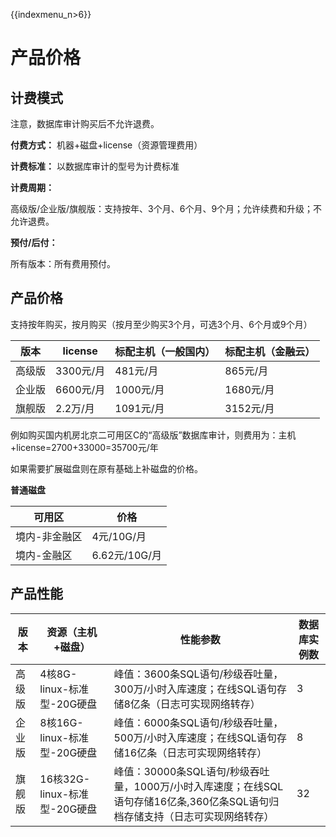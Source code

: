 {{indexmenu_n>6}}

# 产品价格

## 计费模式

<wrap em>注意，数据库审计购买后不允许退费。</wrap>

**付费方式：** 机器+磁盘+license（资源管理费用）

**计费标准：** 以数据库审计的型号为计费标准

**计费周期：**

高级版/企业版/旗舰版：支持按年、3个月、6个月、9个月；允许续费和升级；不允许退费。

**预付/后付：**

所有版本：所有费用预付。

## 产品价格

支持按年购买，按月购买（按月至少购买3个月，可选3个月、6个月或9个月）

| 版本   | license   | 标配主机（一般国内） | 标配主机（金融云） |
| ------ | --------- | :------------------- | :----------------- |
| 高级版 | 3300元/月 | 481元/月             | 865元/月           |
| 企业版 | 6600元/月 | 1000元/月            | 1680元/月          |
| 旗舰版 | 2.2万/月  | 1091元/月            | 3152元/月          |

<wrap
em>例如购买国内机房北京二可用区C的“高级版”数据库审计，则费用为：主机+license=2700+33000=35700元/年</wrap>

如果需要扩展磁盘则在原有基础上补磁盘的价格。

**普通磁盘**

| 可用区        | 价格          |
| ------------- | ------------- |
| 境内-非金融区 | 4元/10G/月    |
| 境内-金融区   | 6.62元/10G/月 |

## 产品性能

| 版本   | 资源（主机+磁盘）            | 性能参数                                                     | 数据库实例数 |
| ------ | ---------------------------- | ------------------------------------------------------------ | ------------ |
| 高级版 | 4核8G-linux-标准型-20G硬盘   | 峰值：3600条SQL语句/秒级吞吐量，300万/小时入库速度；在线SQL语句存储8亿条（日志可实现网络转存） | 3            |
| 企业版 | 8核16G-linux-标准型-20G硬盘  | 峰值：6000条SQL语句/秒级吞吐量，500万/小时入库速度；在线SQL语句存储16亿条（日志可实现网络转存） | 8            |
| 旗舰版 | 16核32G-linux-标准型-20G硬盘 | 峰值：30000条SQL语句/秒级吞吐量，1000万/小时入库速度；在线SQL语句存储16亿条,360亿条SQL语句归档存储支持（日志可实现网络转存） | 32           |




